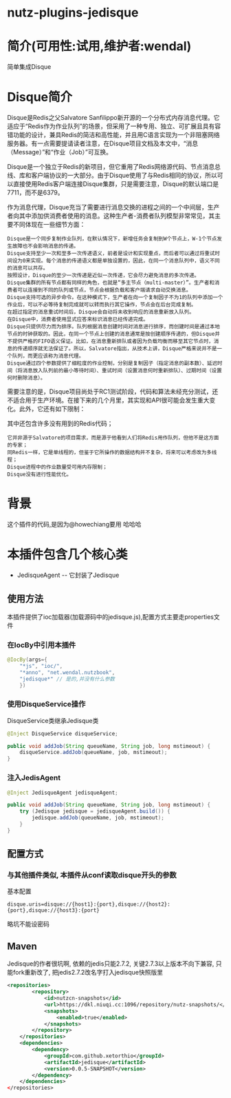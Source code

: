 nutz-plugins-jedisque
==================================

简介(可用性:试用,维护者:wendal)
==================================

简单集成Disque

Disque简介
==================================
Disque是Redis之父Salvatore Sanfilippo新开源的一个分布式内存消息代理。它适应于“Redis作为作业队列”的场景，但采用了一种专用、独立、可扩展且具有容错功能的设计，兼具Redis的简洁和高性能，并且用C语言实现为一个非阻塞网络服务器。有一点需要提请读者注意，在Disque项目文档及本文中，“消息（Message）”和“作业（Job）”可互换。

Disque是一个独立于Redis的新项目，但它重用了Redis网络源代码、节点消息总线、库和客户端协议的一大部分。由于Disque使用了与Redis相同的协议，所以可以直接使用Redis客户端连接Disque集群，只是需要注意，Disque的默认端口是7711，而不是6379。

作为消息代理，Disque充当了需要进行消息交换的进程之间的一个中间层，生产者向其中添加供消费者使用的消息。这种生产者-消费者队列模型非常常见，其主要不同体现在一些细节方面：

    Disque是一个同步复制作业队列，在默认情况下，新增任务会复制到W个节点上，W-1个节点发生故障也不会影响消息的传递。
    Disque支持至少一次和至多一次传递语义，前者是设计和实现重点，而后者可以通过将重试时间设为0来实现。每个消息的传递语义都是单独设置的，因此，在同一个消息队列中，语义不同的消息可以共存。
    按照设计，Disque的至少一次传递是近似一次传递，它会尽力避免消息的多次传递。
    Disque集群的所有节点都有同样的角色，也就是“多主节点（multi-master）”。生产者和消费者可以连接到不同的队列或节点，节点会根据负载和客户端请求自动交换消息。
    Disque支持可选的异步命令。在这种模式下，生产者在向一个复制因子不为1的队列中添加一个作业后，可以不必等待复制完成就可以转而执行其它操作，节点会在后台完成复制。
    在超过指定的消息重试时间后，Disque会自动将未收到响应的消息重新放入队列。
    在Disque中，消费者使用显式应答来标识消息已经传递完成。
    Disque只提供尽力而为排序。队列根据消息创建时间对消息进行排序，而创建时间是通过本地节点的时钟获取的。因此，在同一个节点上创建的消息通常是按创建顺序传递的，但Disque并不提供严格的FIFO语义保证。比如，在消息重新排队或者因为负载均衡而移至其它节点时，消息的传递顺序就无法保证了。所以，Salvatore指出，从技术上讲，Disque严格来说并不是一个队列，而更应该称为消息代理。
    Disque通过四个参数提供了细粒度的作业控制，分别是复制因子（指定消息的副本数）、延迟时间（将消息放入队列前的最小等待时间）、重试时间（设置消息何时重新排队）、过期时间（设置何时删除消息）。

需要注意的是，Disque项目尚处于RC1测试阶段，代码和算法未经充分测试，还不适合用于生产环境。在接下来的几个月里，其实现和API很可能会发生重大变化。此外，它还有如下限制：

其中还包含许多没有用到的Redis代码；

    它并非源于Salvatore的项目需求，而是源于他看到人们将Redis用作队列，但他不是这方面的专家；
    同Redis一样，它是单线程的，但鉴于它所操作的数据结构并不复杂，将来可以考虑改为多线程；
    Disque进程中的作业数量受可用内存限制；
    Disque没有进行性能优化。

背景
==================================

这个插件的代码,是因为@howechiang要用 哈哈哈

本插件包含几个核心类
==================================

* JedisqueAgent -- 它封装了Jedisque

使用方法
-------------------------

本插件提供了ioc加载器(加载源码中的jedisque.js),配置方式主要走properties文件

### 在IocBy中引用本插件

```java
@IocBy(args={
	"*js", "ioc/",
	"*anno", "net.wendal.nutzbook",
	"jedisque*" // 是的,并没有什么参数
	})
```


### 使用DisqueService操作

DisqueService类继承Jedisque类

```java
@Inject DisqueService disqueService;

public void addJob(String queueName, String job, long mstimeout) {
	disqueService.addJob(queueName, job, mstimeout);
}
```

### 注入JedisAgent

```java
@Inject JedisqueAgent jedisqueAgent;

public void addJob(String queueName, String job, long mstimeout) {
    try (Jedisque jedisque = jedisqueAgent.build()) { 
		jedisque.addJob(queueName, job, mstimeout);
	}
}
```


配置方式
-----------------------------

### 与其他插件类似, 本插件从conf读取disque开头的参数

基本配置

```
disque.uris=disque://{host1}:{port},disque://{host2}:{port},disque://{host3}:{port}
```
略坑不能设密码

Maven
-----------------------------
Jedisque的作者很坑啊, 依赖的jedis只能2.7.2, 关键2.7.3以上版本不向下兼容, 只能fork重新改了, 把jedis2.7.2改名字打入jedisque快照版里

```xml
<repositories>
		<repository>
			<id>nutzcn-snapshots</id>
			<url>https://dkl.niuqi.cc:1096/repository/nutz-snapshots/</url>
			<snapshots>
				<enabled>true</enabled>
			</snapshots>
		</repository>
	</repositories>
	<dependencies>
		<dependency>
            <groupId>com.github.xetorthio</groupId>
            <artifactId>jedisque</artifactId>
            <version>0.0.5-SNAPSHOT</version>
        </dependency>
    </dependencies>
</repositories>
```

